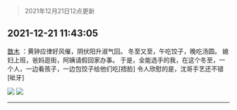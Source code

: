 > 2021年12月21日12点更新
<link rel="stylesheet" href="https://cdn.jsdelivr.net/gh/taotie6/sampleJSON@main/css/photo_show.css">
<meta name="referrer" content="no-referrer" />


 ## 2021-12-21 11:43:05 

 [㪚木](https://www.coolapk.com/feed/32267269?shareKey=NDkwMzQ4YmQyZGI3NjFjMTUxODk~) ：黄钟应律好风催，阴伏阳升淑气回。
冬至又至，午吃饺子，晚吃汤圆。
媳妇上班，爸妈逛街，阿姨请假回家办事。
于是，全能选手的我，在这个冬至，一个人，一边看孩子，一边包饺子给他们吃[捂脸]
令人欣慰的是，沈哥手艺还不错[呲牙] 

<div class="album">
<img class="img-item" src="http://image.coolapk.com/feed/2021/1221/11/1081091_f5444a7e_8183_2526_380@2880x2880.jpeg" />
<img class="img-item" src="http://image.coolapk.com/feed/2021/1221/11/1081091_09a0f7bc_8183_253_197@2880x2880.jpeg" />
</div>

 ------- 


